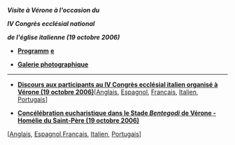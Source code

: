 ***Visite à Vérone à l'occasion du***

***IV Congrès ecclésial national***

***de l'église italienne (19 octobre 2006)***

- **[Programm](/content/benedict-xvi/fr/travels/2006/documents/trav_ben-xvi_verona-program_20061019.html)** [**e**](/content/benedict-xvi/it/travels/2006/documents/trav_ben-xvi_verona-program_20061019.html)


- **[Galerie photographique](http://www.vatican.va/news_services/liturgy/photogallery/2006/index_20061019.html)**


* * *

- **[Discours aux participants au IV Congrès ecclésial italien organisé à Vérone (19 octobre 2006)](/content/benedict-xvi/fr/speeches/2006/october/documents/hf_ben-xvi_spe_20061019_convegno-verona.html)**\[[Anglais](/content/benedict-xvi/en/speeches/2006/october/documents/hf_ben-xvi_spe_20061019_convegno-verona.html), [Espagnol](/content/benedict-xvi/es/speeches/2006/october/documents/hf_ben-xvi_spe_20061019_convegno-verona.html), [Français](/content/benedict-xvi/fr/speeches/2006/october/documents/hf_ben-xvi_spe_20061019_convegno-verona.html), [Italien](/content/benedict-xvi/it/speeches/2006/october/documents/hf_ben-xvi_spe_20061019_convegno-verona.html), [Portugais](/content/benedict-xvi/pt/speeches/2006/october/documents/hf_ben-xvi_spe_20061019_convegno-verona.html)\]


- **[Concélébration eucharistique dans le Stade *Bentegodi* de Vérone - Homélie du Saint-Père (19 octobre 2006)](/content/benedict-xvi/fr/homilies/2006/documents/hf_ben-xvi_hom_20061019_verona.html)**

\[[Anglais](/content/benedict-xvi/en/homilies/2006/documents/hf_ben-xvi_hom_20061019_verona.html), [Espagnol](/content/benedict-xvi/es/homilies/2006/documents/hf_ben-xvi_hom_20061019_verona.html),[Français](/content/benedict-xvi/fr/homilies/2006/documents/hf_ben-xvi_hom_20061019_verona.html), [Italien](/content/benedict-xvi/it/homilies/2006/documents/hf_ben-xvi_hom_20061019_verona.html), [Portugais](/content/benedict-xvi/pt/homilies/2006/documents/hf_ben-xvi_hom_20061019_verona.html)\]